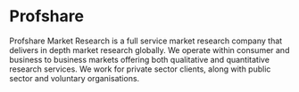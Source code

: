 # Profshare
Profshare Market Research is a full service market research company that delivers in depth market research globally. We operate within consumer and business to business markets offering both qualitative and quantitative research services. We work for private sector clients, along with public sector and voluntary organisations.
